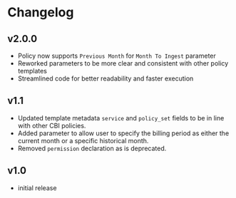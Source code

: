 # Changelog

## v2.0.0

- Policy now supports `Previous Month` for `Month To Ingest` parameter
- Reworked parameters to be more clear and consistent with other policy templates
- Streamlined code for better readability and faster execution

## v1.1

- Updated template metadata `service` and `policy_set` fields to be in line with other CBI policies.
- Added parameter to allow user to specify the billing period as either the current month or a specific historical month.
- Removed `permission` declaration as is deprecated.

## v1.0

- initial release

